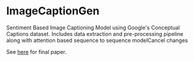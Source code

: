 # ImageCaptionGen
 Sentiment Based Image Captioning Model using Google's Conceptual Captions dataset. Includes data extraction and pre-processing pipeline along with attention based sequence to sequence modelCancel changes
 
See [here](Final_Project_Gupta_Zheng.pdf) for final paper.
